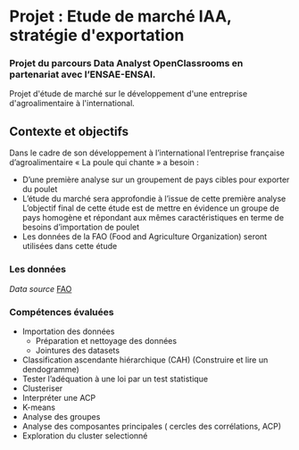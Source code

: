 # Projet : Etude de marché IAA, stratégie d'exportation
### Projet du parcours Data Analyst OpenClassrooms en partenariat avec l’ENSAE-ENSAI.
Projet d'étude de marché sur le développement d'une entreprise d'agroalimentaire à l'international.
## Contexte et objectifs
Dans le cadre de son développement à l’international l’entreprise française d’agroalimentaire « La poule qui chante » a besoin :
- D’une première analyse sur un groupement de pays cibles pour exporter du poulet
- L’étude du marché sera approfondie à l’issue de cette première analyse
L’objectif final de cette étude est de mettre en évidence un groupe de pays homogène et répondant aux mêmes caractéristiques en terme de besoins d’importation de poulet
- Les données de la FAO (Food and Agriculture Organization) seront utilisées dans cette étude
### Les données
*Data source* [FAO](http://www.fao.org/faostat/fr/#data)

### Compétences évaluées
 - Importation des données
     - Préparation et nettoyage des données
     - Jointures des datasets
- Classification ascendante hiérarchique (CAH) (Construire et lire un dendogramme)
- Tester l’adéquation à une loi par un test statistique
- Clusteriser
- Interpréter une ACP
- K-means
- Analyse des groupes
- Analyse des composantes principales ( cercles des corrélations, ACP)
- Exploration du cluster selectionné

